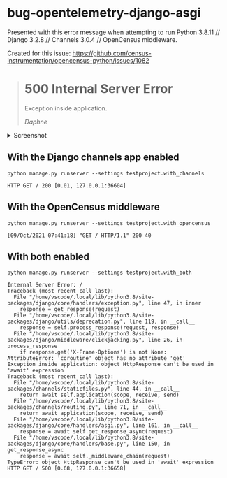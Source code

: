 # bug-opentelemetry-django-asgi

Presented with this error message when attempting to run Python 3.8.11 // Django 3.2.8 // Channels 3.0.4 // OpenCensus middleware.

Created for this issue: https://github.com/census-instrumentation/opencensus-python/issues/1082

> # 500 Internal Server Error
> 
> Exception inside application.
> 
> _Daphne_

<details><summary>Screenshot</summary>
  <p>
    ![image](https://user-images.githubusercontent.com/23239955/136654348-619d3aee-94bb-4a8d-bce9-fb0c3db1c11c.png)
  </p>
</details>

## With the Django channels app enabled
```
python manage.py runserver --settings testproject.with_channels

HTTP GET / 200 [0.01, 127.0.0.1:36604]
```
## With the OpenCensus middleware
```
python manage.py runserver --settings testproject.with_opencensus

[09/Oct/2021 07:41:18] "GET / HTTP/1.1" 200 40
```
## With both enabled
```
python manage.py runserver --settings testproject.with_both

Internal Server Error: /
Traceback (most recent call last):
  File "/home/vscode/.local/lib/python3.8/site-packages/django/core/handlers/exception.py", line 47, in inner
    response = get_response(request)
  File "/home/vscode/.local/lib/python3.8/site-packages/django/utils/deprecation.py", line 119, in __call__
    response = self.process_response(request, response)
  File "/home/vscode/.local/lib/python3.8/site-packages/django/middleware/clickjacking.py", line 26, in process_response
    if response.get('X-Frame-Options') is not None:
AttributeError: 'coroutine' object has no attribute 'get'
Exception inside application: object HttpResponse can't be used in 'await' expression
Traceback (most recent call last):
  File "/home/vscode/.local/lib/python3.8/site-packages/channels/staticfiles.py", line 44, in __call__
    return await self.application(scope, receive, send)
  File "/home/vscode/.local/lib/python3.8/site-packages/channels/routing.py", line 71, in __call__
    return await application(scope, receive, send)
  File "/home/vscode/.local/lib/python3.8/site-packages/django/core/handlers/asgi.py", line 161, in __call__
    response = await self.get_response_async(request)
  File "/home/vscode/.local/lib/python3.8/site-packages/django/core/handlers/base.py", line 150, in get_response_async
    response = await self._middleware_chain(request)
TypeError: object HttpResponse can't be used in 'await' expression
HTTP GET / 500 [0.68, 127.0.0.1:36658]
```
